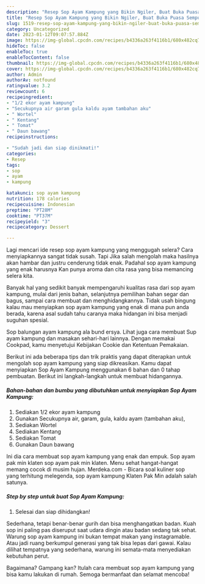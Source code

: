 ```yaml
---
description: "Resep Sop Ayam Kampung yang Bikin Ngiler, Buat Buka Puasa Sempurna"
title: "Resep Sop Ayam Kampung yang Bikin Ngiler, Buat Buka Puasa Sempurna"
slug: 1519-resep-sop-ayam-kampung-yang-bikin-ngiler-buat-buka-puasa-sempurna
category: Uncategorized
date: 2023-01-12T09:07:57.884Z
image: https://img-global.cpcdn.com/recipes/b4336a263f4116b1/680x482cq70/sop-ayam-kampung-foto-resep-utama.jpg
hideToc: false
enableToc: true
enableTocContent: false
thumbnail: https://img-global.cpcdn.com/recipes/b4336a263f4116b1/680x482cq70/sop-ayam-kampung-foto-resep-utama.jpg
cover: https://img-global.cpcdn.com/recipes/b4336a263f4116b1/680x482cq70/sop-ayam-kampung-foto-resep-utama.jpg
author: Admin
authorAv: notfound
ratingvalue: 3.2
reviewcount: 6
recipeingredient:
- "1/2 ekor ayam kampung"
- "Secukupnya air garam gula kaldu ayam tambahan aku"
- " Wortel"
- " Kentang"
- " Tomat"
- " Daun bawang"
recipeinstructions:

- "Sudah jadi dan siap dinikmati!"
categories:
- Resep
tags:
- sop
- ayam
- kampung

katakunci: sop ayam kampung 
nutrition: 178 calories
recipecuisine: Indonesian
preptime: "PT28M"
cooktime: "PT37M"
recipeyield: "3"
recipecategory: Dessert

---
```



Lagi mencari ide resep sop ayam kampung yang menggugah selera? Cara menyiapkannya sangat tidak susah. Tapi Jika salah mengolah maka hasilnya akan hambar dan justru cenderung tidak enak. Padahal sop ayam kampung yang enak harusnya Kan punya aroma dan cita rasa yang bisa memancing selera kita.


Banyak hal yang sedikit banyak mempengaruhi kualitas rasa dari sop ayam kampung, mulai dari jenis bahan, selanjutnya pemilihan bahan segar dan bagus, sampai cara membuat dan menghidangkannya. Tidak usah bingung kalau mau menyiapkan sop ayam kampung yang enak di mana pun anda berada, karena asal sudah tahu caranya maka hidangan ini bisa menjadi suguhan spesial.

Sop balungan ayam kampung ala bund ersya. Lihat juga cara membuat Sup ayam kampung dan masakan sehari-hari lainnya. Dengan memakai Cookpad, kamu menyetujui Kebijakan Cookie dan Ketentuan Pemakaian.


Berikut ini ada beberapa tips dan trik praktis yang dapat diterapkan untuk mengolah sop ayam kampung yang siap dikreasikan. Kamu dapat menyiapkan Sop Ayam Kampung menggunakan 6 bahan dan 0 tahap pembuatan. Berikut ini langkah-langkah untuk membuat hidangannya.

<!--inarticleads1-->

##### Bahan-bahan dan bumbu yang dibutuhkan untuk menyiapkan Sop Ayam Kampung:

1. Sediakan 1/2 ekor ayam kampung
1. Gunakan Secukupnya air, garam, gula, kaldu ayam (tambahan aku),
1. Sediakan  Wortel
1. Sediakan  Kentang
1. Sediakan  Tomat
1. Gunakan  Daun bawang


Ini dia cara membuat sop ayam kampung yang enak dan empuk. Sop ayam pak min klaten sop ayam pak min klaten. Menu sehat hangat-hangat memang cocok di musim hujan. Merdeka.com - Bicara soal kuliner sop yang terhitung melegenda, sop ayam kampung Klaten Pak Min adalah salah satunya. 

<!--inarticleads2-->

##### Step by step untuk buat Sop Ayam Kampung:


1. Selesai dan siap dihidangkan!

Sederhana, tetapi benar-benar gurih dan bisa menghangatkan badan. Kuah sop ini paling pas diseruput saat udara dingin atau badan sedang tak sehat. Warung sop ayam kampung ini bukan tempat makan yang instagramable. Atau jadi ruang berkumpul generasi yang tak bisa lepas dari gawai. Kalau dilihat tempatnya yang sederhana, warung ini semata-mata menyediakan kebutuhan perut. 

Bagaimana? Gampang kan? Itulah cara membuat sop ayam kampung yang bisa kamu lakukan di rumah. Semoga bermanfaat dan selamat mencoba!
